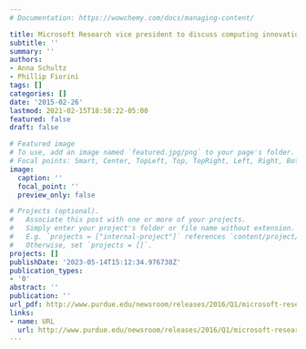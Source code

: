 ```yaml
---
# Documentation: https://wowchemy.com/docs/managing-content/

title: Microsoft Research vice president to discuss computing innovations
subtitle: ''
summary: ''
authors:
- Anna Schultz
- Phillip Fiorini
tags: []
categories: []
date: '2015-02-26'
lastmod: 2021-02-15T18:58:22-05:00
featured: false
draft: false

# Featured image
# To use, add an image named `featured.jpg/png` to your page's folder.
# Focal points: Smart, Center, TopLeft, Top, TopRight, Left, Right, BottomLeft, Bottom, BottomRight.
image:
  caption: ''
  focal_point: ''
  preview_only: false

# Projects (optional).
#   Associate this post with one or more of your projects.
#   Simply enter your project's folder or file name without extension.
#   E.g. `projects = ["internal-project"]` references `content/project/deep-learning/index.md`.
#   Otherwise, set `projects = []`.
projects: []
publishDate: '2023-05-14T15:12:34.976738Z'
publication_types:
- '0'
abstract: ''
publication: ''
url_pdf: http://www.purdue.edu/newsroom/releases/2016/Q1/microsoft-research-vice-president-to-discuss-computing-innovations.html
links:
- name: URL
  url: http://www.purdue.edu/newsroom/releases/2016/Q1/microsoft-research-vice-president-to-discuss-computing-innovations.html
---
```

